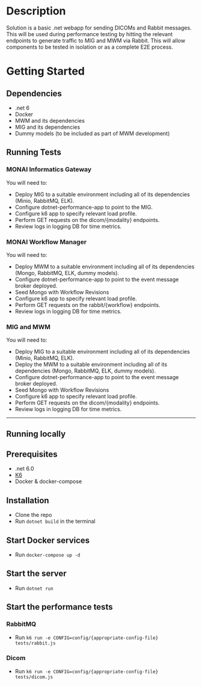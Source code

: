 # Description #
Solution is a basic .net webapp for sending DICOMs and Rabbit messages. This will be used during performance testing by hitting the relevant endpoints to generate traffic to MIG and MWM via Rabbit. This will allow components to be tested in isolation or as a complete E2E process.

# Getting Started #
## Dependencies ##
- .net 6
- Docker
- MWM and its dependencies
- MIG and its dependencies
- Dummy models (to be included as part of MWM development)

## Running Tests ##
### MONAI Informatics Gateway ###
You will need to:

- Deploy MIG to a suitable environment including all of its dependencies (Minio, RabbitMQ, ELK).
- Configure dotnet-performance-app to point to the MIG.
- Configure k6 app to specify relevant load profile.
- Perform GET requests on the dicom/{modality} endpoints.
- Review logs in logging DB for time metrics.

### MONAI Workflow Manager ###
You will need to:

- Deploy MWM to a suitable environment including all of its dependencies (Mongo, RabbitMQ, ELK, dummy models).
- Configure dotnet-performance-app to point to the event message broker deployed.
- Seed Mongo with Workflow Revisions
- Configure k6 app to specify relevant load profile.
- Perform GET requests on the rabbit/{workflow} endpoints.
- Review logs in logging DB for time metrics.

### MIG and MWM ###
You will need to:

- Deploy MIG to a suitable environment including all of its dependencies (Minio, RabbitMQ, ELK).
- Deploy the MWM to a suitable environment including all of its dependencies (Mongo, RabbitMQ, ELK, dummy models).
- Configure dotnet-performance-app to point to the event message broker deployed.
- Seed Mongo with Workflow Revisions
- Configure k6 app to specify relevant load profile.
- Perform GET requests on the dicom/{modality} endpoints.
- Review logs in logging DB for time metrics.

---

## Running locally ##

## Prerequisites ##

* .net 6.0
* [K6](https://k6.io/docs/getting-started/installation/)
* Docker & docker-compose

## Installation ##

* Clone the repo
* Run `dotnet build` in the terminal

## Start Docker services ##

* Run `docker-compose up -d`

## Start the server ##

* Run `dotnet run`

## Start the performance tests ##

### RabbitMQ ###

* Run `k6 run -e CONFIG=config/{appropriate-config-file} tests/rabbit.js`

### Dicom ###

* Run `k6 run -e CONFIG=config/{appropriate-config-file} tests/dicom.js`